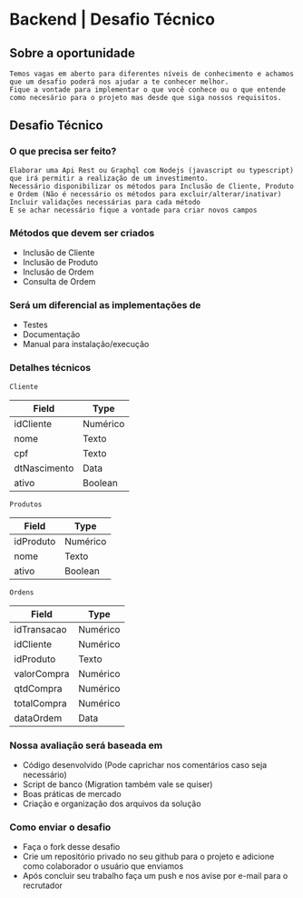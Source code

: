 
# Backend | Desafio Técnico

## Sobre a oportunidade
    Temos vagas em aberto para diferentes níveis de conhecimento e achamos que um desafio poderá nos ajudar a te conhecer melhor.
    Fique a vontade para implementar o que você conhece ou o que entende como necesário para o projeto mas desde que siga nossos requisitos.
    
## Desafio Técnico
  ### O que precisa ser feito?
    Elaborar uma Api Rest ou Graphql com Nodejs (javascript ou typescript) que irá permitir a realização de um investimento.
    Necessário disponibilizar os métodos para Inclusão de Cliente, Produto e Ordem (Não é necessário os métodos para excluir/alterar/inativar)
    Incluir validações necessárias para cada método
    E se achar necessário fique a vontade para criar novos campos
  
  ### Métodos que devem ser criados
  - Inclusão de Cliente
  - Inclusão de Produto
  - Inclusão de Ordem
  - Consulta de Ordem

  ### Será um diferencial as implementações de
  - Testes
  - Documentação
  - Manual para instalação/execução

  ### Detalhes técnicos
    Cliente
  | Field | Type |
  |-|-|
  | idCliente | Numérico |
  | nome | Texto |
  | cpf | Texto |
  | dtNascimento | Data |
  | ativo | Boolean |


    Produtos
  | Field | Type |
  |-|-|
  | idProduto | Numérico |
  | nome | Texto |
  | ativo | Boolean |

    Ordens
  | Field | Type |
  |-|-|
  | idTransacao | Numérico |
  | idCliente | Numérico |
  | idProduto | Texto |
  | valorCompra | Numérico |
  | qtdCompra | Numérico |
  | totalCompra | Numérico |
  | dataOrdem | Data |

### Nossa avaliação será baseada em
  * Código desenvolvido (Pode caprichar nos comentários caso seja necessário)
  * Script de banco (Migration também vale se quiser)
  * Boas práticas de mercado
  * Criação e organização dos arquivos da solução

### Como enviar o desafio
  * Faça o fork desse desafio
  * Crie um repositório privado no seu github para o projeto e adicione como colaborador o usuário que enviamos
  * Após concluir seu trabalho faça um push e nos avise por e-mail para o recrutador
  
